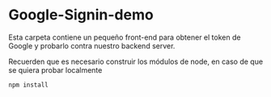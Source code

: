 # Google-Signin-demo

Esta carpeta contiene un pequeño front-end para obtener el token de Google y probarlo contra nuestro backend server.

Recuerden que es necesario construir los módulos de node, en caso de que se quiera probar localmente

```
npm install
```